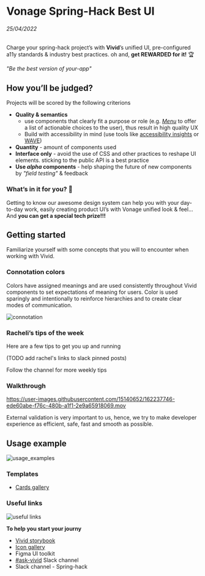 # Vonage Spring-Hack Best UI

###### 25/04/2022

Charge your spring-hack project’s with **Vivid**’s unified UI, pre-configured a11y standards & industry best practices. oh and, **get REWARDED for it!** :trophy: 

_"Be the best version of your-app"_

## How you’ll be judged? 

Projects will be scored by the following criterions

- **Quality & semantics**
  - use components that clearly fit a purpose or role (e.g. [_Menu_](https://vivid.vonage.com/?path=/story/components-menu-introduction--introduction) to offer a list of actionable choices to the user), thus result in high quality UX
  - Build with accessibility in mind (use tools like [accessibility insights](https://accessibilityinsights.io/docs/en/web/overview/) or [WAVE](https://wave.webaim.org/extension/))
- **Quantity** - amount of components used
- **Interface only** - avoid the use of CSS and other practices to reshape UI elements. sticking to the public API is a best practice
- **Use _alpha_ components** - help shaping the future of new components by _"field testing"_ & feedback

### What’s in it for you? 🫵

Getting to know our awesome design system can help you with your day-to-day work, easily creating product UI’s with Vonage unified look & feel... 
And **you can get a special tech prize!!!**

## Getting started

Familiarize yourself with some concepts that you will to encounter when working with Vivid.

### Connotation colors

Colors have assigned meanings and are used consistently throughout Vivid components to set expectations of meaning for users. Color is used sparingly and intentionally to reinforce hierarchies and to create clear modes of communication.

![connotation](https://user-images.githubusercontent.com/67224525/162247250-1860087e-b154-4fb1-bcb6-b7c7ce3f7841.png)

### Racheli’s tips of the week

Here are a few tips to get you up and running

(TODO add rachel's links to slack pinned posts)

Follow the channel for more weekly tips

### Walkthrough

https://user-images.githubusercontent.com/15140652/162237746-ede60abe-f76c-480b-a1f1-2e9a65918069.mov

External validation is very important to us, hence, we try to make developer experience as efficient, safe, fast and smooth as possible.

## Usage example

![usage_examples](https://user-images.githubusercontent.com/67224525/162247167-e3df09f2-90f3-4ebc-85ad-5da10c3026c3.svg)

### Templates

- [Cards gallery](https://codesandbox.io/s/layout-card-tbgzpr?file=/sandbox.config.json)

### Useful links

![useful links](https://user-images.githubusercontent.com/67224525/162243636-079264f5-9595-4a8d-836e-8d0d014acfe6.svg)

**To help you start your journy**

- [Vivid storybook](https://vivid.vonage.com)
- [Icon gallery](https://icons.vivid.vonage.com)
- Figma UI toolkit
- [#ask-vivid](https://vonage.slack.com/archives/C013F0YKH99) Slack channel
- Slack channel - Spring-hack





